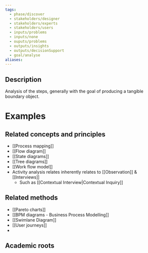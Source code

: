 ```yaml
---
tags:
  - phase/discover
  - stakeholders/designer
  - stakeholders/experts
  - stakeholders/users
  - inputs/problems
  - inputs/none
  - ouputs/problems
  - outputs/insights
  - outputs/decisionSupport
  - goal/analyse
aliases:
---
```


## Description
Analysis of the steps, generally with the goal of producing a tangible boundary object. 
# Examples 


## Related concepts and principles 
- [[Process mapping]]
- [[Flow diagram]]
- [[State diagrams]]
- [[Tree diagrams]]
- [[Work flow model]]
- Activity analysis relates inherently relates to [[Observation]] & [[Interviews]]
	- Such as [[Contextual Interview|Contextual Inquiry]]

## Related methods
- [[Pareto charts]]
- [[BPM diagrams - Business Process Modelling]]
- [[Swimlane Diagram]]
- [[User journeys]]
- 

## Academic roots

